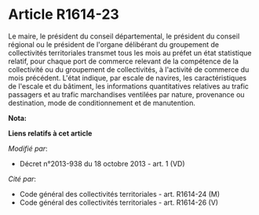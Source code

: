 # Article R1614-23

Le maire, le président du conseil départemental, le président du conseil régional ou le président de l'organe délibérant du
groupement de collectivités territoriales transmet tous les mois au préfet un état statistique relatif, pour chaque port de
commerce relevant de la compétence de la collectivité ou du groupement de collectivités, à l'activité de commerce du mois
précédent. L'état indique, par escale de navires, les caractéristiques de l'escale et du bâtiment, les informations
quantitatives relatives au trafic passagers et au trafic marchandises ventilées par nature, provenance ou destination, mode
de conditionnement et de manutention.

**Nota:**



**Liens relatifs à cet article**

_Modifié par_:

  - Décret n°2013-938 du 18 octobre 2013 - art. 1 (VD)

_Cité par_:

  - Code général des collectivités territoriales - art. R1614-24 (M)
  - Code général des collectivités territoriales - art. R1614-26 (V)
